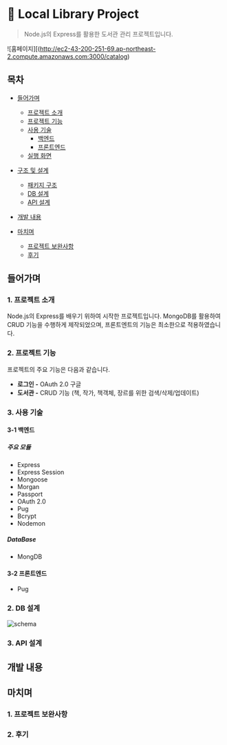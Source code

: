 # :paperclip: Local Library Project
> Node.js의 Express를 활용한 도서관 관리 프로젝트입니다.

![홈페이지][(http://ec2-43-200-251-69.ap-northeast-2.compute.amazonaws.com:3000/catalog)

## 목차
- [들어가며](#들어가며)
  - [프로젝트 소개](#1-프로젝트-소개)    
  - [프로젝트 기능](#2-프로젝트-기능)    
  - [사용 기술](#3-사용-기술)   
     - [백엔드](#3-1-백엔드)
     - [프론트엔드](#3-2-프론트엔드)
  - [실행 화면](#4-실행-화면)   


- [구조 및 설계](#구조-및-설계)
  - [패키지 구조](#1-패키지-구조)
  - [DB 설계](#2-db-설계)
  - [API 설계](#3-api-설계)

- [개발 내용](#개발-내용)

- [마치며](#마치며)
  - [프로젝트 보완사항](#1-프로젝트-보완사항)
  - [후기](#2-후기)

## 들어가며
### 1. 프로젝트 소개

Node.js의 Express를 배우기 위하여 시작한 프로젝트입니다. MongoDB를 활용하여 CRUD 기능을 수행하게 제작되었으며, 프론트엔트의 기능은 최소한으로 적용하였습니다.

### 2. 프로젝트 기능

프로젝트의 주요 기능은 다음과 같습니다.
- **로그인 -** OAuth 2.0 구글
- **도서관 -** CRUD 기능 (책, 작가, 책객체, 장르를 위한 검색/삭제/업데이트)

### 3. 사용 기술

#### 3-1 백엔드

##### 주요 모듈
- Express
- Express Session
- Mongoose
- Morgan
- Passport
- OAuth 2.0
- Pug
- Bcrypt
- Nodemon

##### DataBase
- MongDB

#### 3-2 프론트엔드
- Pug
   
     
### 2. DB 설계
![schema](https://user-images.githubusercontent.com/108340024/189528419-19347a6e-c118-4fa8-94f1-38a1a2d74203.png)


### 3. API 설계

 

## 개발 내용



## 마치며   
### 1. 프로젝트 보완사항   


  
</details>  


### 2. 후기   


